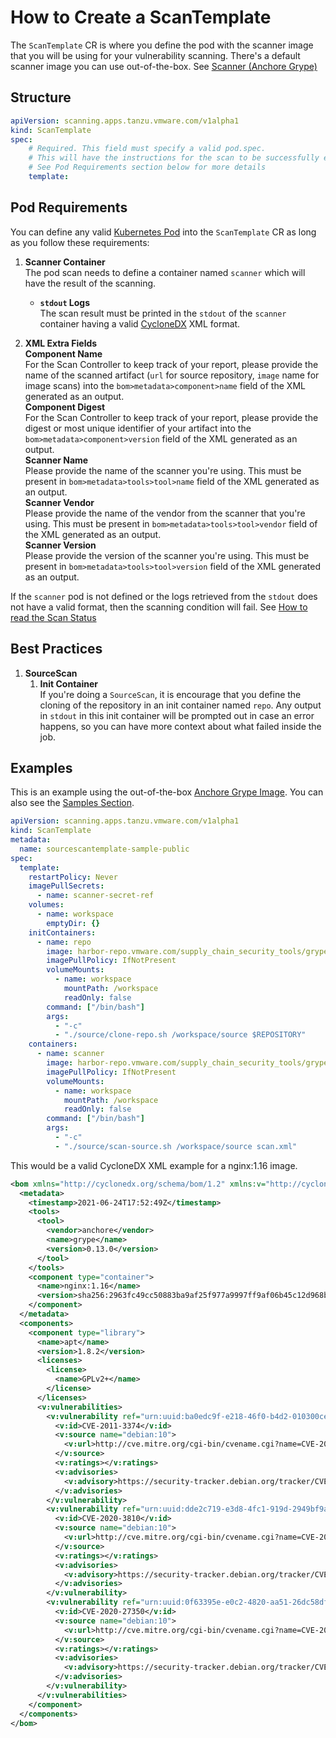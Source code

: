 # How to Create a ScanTemplate
The `ScanTemplate` CR is where you define the pod with the scanner image that you will be using for your vulnerability scanning. There's a default scanner image you can use out-of-the-box. See [Scanner (Anchore Grype)](README.md#step-3-deploy-the-scanner)

## Structure
```yaml
apiVersion: scanning.apps.tanzu.vmware.com/v1alpha1
kind: ScanTemplate
spec:
    # Required. This field must specify a valid pod.spec. 
    # This will have the instructions for the scan to be successfully executed.
    # See Pod Requirements section below for more details
    template: 
```

## Pod Requirements
You can define any valid [Kubernetes Pod](https://kubernetes.io/docs/concepts/workloads/pods/) into the `ScanTemplate` CR as long as you follow these requirements:

1. **Scanner Container**  
    The pod scan needs to define a container named `scanner` which will have the result of the scanning.  
   * **`stdout` Logs**  
    The scan result must be printed in the `stdout` of the `scanner` container having a valid [CycloneDX](https://cyclonedx.org/docs/1.3/) XML format.

2. **XML Extra Fields**  
    **Component Name**  
        For the Scan Controller to keep track of your report, please provide the name of the scanned artifact (`url` for source repository, `image` name for image scans) into the `bom>metadata>component>name` field of the XML generated as an output.  
    **Component Digest**  
        For the Scan Controller to keep track of your report, please provide the digest or most unique identifier of your artifact into the `bom>metadata>component>version` field of the XML generated as an output.  
    **Scanner Name**  
        Please provide the name of the scanner you're using. This must be present in `bom>metadata>tools>tool>name` field of the XML generated as an output.  
    **Scanner Vendor**  
        Please provide the name of the vendor from the scanner that you're using. This must be present in `bom>metadata>tools>tool>vendor` field of the XML generated as an output.  
    **Scanner Version**  
        Please provide the version of the scanner you're using. This must be present in `bom>metadata>tools>tool>version` field of the XML generated as an output.

If the `scanner` pod is not defined or the logs retrieved from the `stdout` does not have a valid format, then the scanning condition will fail. See [How to read the Scan Status](README.md#how-to-read-the-scan-status)

## Best Practices
1. **SourceScan**  
   1. **Init Container**  
        If you're doing a `SourceScan`, it is encourage that you define the cloning of the repository in an init container named `repo`. Any output in `stdout` in this init container will be prompted out in case an error happens, so you can have more context about what failed inside the job.

## Examples
This is an example using the out-of-the-box [Anchore Grype Image](README.md#step-3-deploy-the-scanner). You can also see the [Samples Section](samples/README.md).
```yaml
apiVersion: scanning.apps.tanzu.vmware.com/v1alpha1
kind: ScanTemplate
metadata:
  name: sourcescantemplate-sample-public
spec:
  template:
    restartPolicy: Never
    imagePullSecrets:
      - name: scanner-secret-ref
    volumes:
      - name: workspace
        emptyDir: {}
    initContainers:
      - name: repo
        image: harbor-repo.vmware.com/supply_chain_security_tools/grype-templates@sha256:6d69a83d24e0ffbe2e527d8d414da7393137f00dd180437930a36251376a7912
        imagePullPolicy: IfNotPresent
        volumeMounts:
          - name: workspace
            mountPath: /workspace
            readOnly: false
        command: ["/bin/bash"]
        args:
          - "-c"
          - "./source/clone-repo.sh /workspace/source $REPOSITORY"
    containers:
      - name: scanner
        image: harbor-repo.vmware.com/supply_chain_security_tools/grype-templates@sha256:6d69a83d24e0ffbe2e527d8d414da7393137f00dd180437930a36251376a7912
        imagePullPolicy: IfNotPresent
        volumeMounts:
          - name: workspace
            mountPath: /workspace
            readOnly: false
        command: ["/bin/bash"]
        args:
          - "-c"
          - "./source/scan-source.sh /workspace/source scan.xml"
```

This would be a valid CycloneDX XML example for a nginx:1.16 image.
```xml
<bom xmlns="http://cyclonedx.org/schema/bom/1.2" xmlns:v="http://cyclonedx.org/schema/ext/vulnerability/1.0" version="1" serialNumber="urn:uuid:124122ab-131d-49a4-87cd-25e7fba52f2c">
  <metadata>
    <timestamp>2021-06-24T17:52:49Z</timestamp>
    <tools>
      <tool>
        <vendor>anchore</vendor>
        <name>grype</name>
        <version>0.13.0</version>
      </tool>
    </tools>
    <component type="container">
      <name>nginx:1.16</name>
      <version>sha256:2963fc49cc50883ba9af25f977a9997ff9af06b45c12d968b7985dc1e9254e4b</version>
    </component>
  </metadata>
  <components>
    <component type="library">
      <name>apt</name>
      <version>1.8.2</version>
      <licenses>
        <license>
          <name>GPLv2+</name>
        </license>
      </licenses>
      <v:vulnerabilities>
        <v:vulnerability ref="urn:uuid:ba0edc9f-e218-46f0-b4d2-010300cec886">
          <v:id>CVE-2011-3374</v:id>
          <v:source name="debian:10">
            <v:url>http://cve.mitre.org/cgi-bin/cvename.cgi?name=CVE-2011-3374</v:url>
          </v:source>
          <v:ratings></v:ratings>
          <v:advisories>
            <v:advisory>https://security-tracker.debian.org/tracker/CVE-2011-3374</v:advisory>
          </v:advisories>
        </v:vulnerability>
        <v:vulnerability ref="urn:uuid:dde2c719-e3d8-4fc1-919d-2949bf9a08a3">
          <v:id>CVE-2020-3810</v:id>
          <v:source name="debian:10">
            <v:url>http://cve.mitre.org/cgi-bin/cvename.cgi?name=CVE-2020-3810</v:url>
          </v:source>
          <v:ratings></v:ratings>
          <v:advisories>
            <v:advisory>https://security-tracker.debian.org/tracker/CVE-2020-3810</v:advisory>
          </v:advisories>
        </v:vulnerability>
        <v:vulnerability ref="urn:uuid:0f63395e-e0c2-4820-aa51-26dc58dfed89">
          <v:id>CVE-2020-27350</v:id>
          <v:source name="debian:10">
            <v:url>http://cve.mitre.org/cgi-bin/cvename.cgi?name=CVE-2020-27350</v:url>
          </v:source>
          <v:ratings></v:ratings>
          <v:advisories>
            <v:advisory>https://security-tracker.debian.org/tracker/CVE-2020-27350</v:advisory>
          </v:advisories>
        </v:vulnerability>
      </v:vulnerabilities>
    </component>
  </components>
</bom>
```
